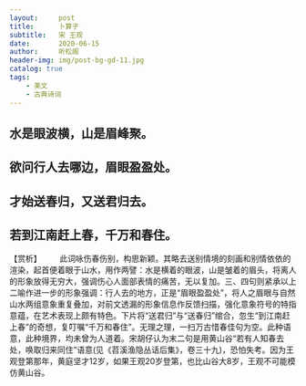 ```yaml
---
layout:     post
title:      卜算子
subtitle:   宋 王观
date:       2020-06-15
author:     听松阁
header-img: img/post-bg-gd-11.jpg
catalog: true
tags:
    - 美文
    - 古典诗词
---
```


## 水是眼波横，山是眉峰聚。
## 欲问行人去哪边，眉眼盈盈处。

## 才始送春归，又送君归去。
## 若到江南赶上春，千万和春住。

【赏析】
　　此词咏伤春伤别，构思新颖。其略去送别情境的刻画和别情依依的渲染，起首便着眼于山水，用作两譬：水是横着的眼波，山是皱着的眉头，将离人的形象放得无穷大，强调伤心人面部表情的痛苦，无以复加。三、四句则紧承以上二喻作进一步的形象强调：行人去的地方，正是“眉眼盈盈处”，将人之眉眼与自然山水两组意象重复叠加，对前文透漏的形象信息作反馈扫描，强化意象符号的特指意蕴，在艺术表现上颇有特色。下片将“送君归”与“送春归”绾合，忽生“到江南赶上春”的奇想，复叮嘱“千万和春住”。无理之理，一扫万古惜春佳句为空。此种语意，此种境界，均未曾为人道着。宋胡仔认为末二句是用黄山谷“若有人知春去处，唤取归来同住”语意(见《苕溪渔隐丛话后集》，卷三十九)，恐怕失考。因为王观登第那年，黄庭坚才12岁，如果王观20岁登第，也比山谷大8岁，王观不可能模仿黄山谷。
